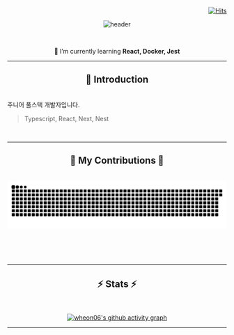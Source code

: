 <div align="right">
 
 [![Hits](https://hits.seeyoufarm.com/api/count/incr/badge.svg?url=https%3A%2F%2Fgithub.com%2Fwheon06&count_bg=%23918FE0&title_bg=%23545454&icon=github.svg&icon_color=%23E7E7E7&title=Views&edge_flat=false)](https://hits.seeyoufarm.com)</div>

</div>
<div align="center">
 
 ![header](https://capsule-render.vercel.app/api?type=waving&color=0:2b91b0,100:66ae7b&height=120&fontColor=E6E6FA&fontAlign=50&animation=fadeIn&section=footer&text=Heeyeon🍀&fontAlign=70)
<br/>

</div>

<br/>

<div align="center">
 
 🌱 I’m currently learning **React, Docker, Jest**

</div>

<hr/>
 
<h2 align="center">👋 Introduction</h2>
<br/>
주니어 풀스택 개발자입니다.

> Typescript, React, Next, Nest

<br/>
<hr/>

<div align="center">
  <h2>🐍 My Contributions 🐍</h2>
  <br>
  <img alt="snake eating my contributions" src="https://raw.githubusercontent.com/wheon06/wheon06/output/github-contribution-grid-snake.svg" />
  
  <br/><br/><br/>
</div>

<hr/>

<div align="center">
  <h2>⚡ Stats ⚡</h2>
 <br>
 
 [![wheon06's github activity graph](https://github-readme-activity-graph.vercel.app/graph?username=wheon06&theme=react&custom_title=wheon06's+Contributio+Graph)](https://github.com/wheon06/github-readme-activity-graph)
 
</div>

<hr/>
<br/>
